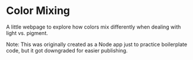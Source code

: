 # Color Mixing

A little webpage to explore how colors mix differently when dealing with light vs. pigment.

Note: This was originally created as a Node app just to practice boilerplate code, but it got downgraded for easier publishing.